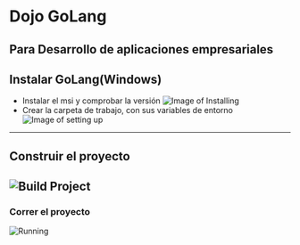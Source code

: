 # Dojo GoLang
Para Desarrollo de aplicaciones empresariales
---
## Instalar GoLang(Windows)
* Instalar el msi y comprobar la versión
![Image of Installing](https://i.gyazo.com/963c11f55ba6e66ac560134be40c27c5.png)
* Crear la carpeta de trabajo, con sus variables de entorno
![Image of setting up](https://i.gyazo.com/87adf1623ce2df0eff55942ebd02e58d.png)
---
## Construir el proyecto
![Build Project](https://i.gyazo.com/ed2f5b8ebf3243bf8b9add43df19d893.png)
---
### Correr el proyecto
![Running](https://i.gyazo.com/2da0bb2304eb6e239cc1648770224600.png)
